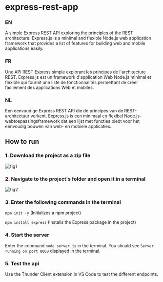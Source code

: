 # express-rest-app

### EN
A simple Express REST API exploring the principles of the REST architecture. Express.js is a minimal and flexible Node.js web application framework that provides a list of features for building web and mobile applications easily.

### FR
Une API REST Express simple explorant les principes de l'architecture REST. Express.js est un framework d'application Web Node.js minimal et flexible qui fournit une liste de fonctionnalités permettant de créer facilement des applications Web et mobiles.

### NL
Een eenvoudige Express REST API die de principes van de REST-architectuur verkent. Express.js is een minimaal en flexibel Node.js-webtoepassingsframework dat een lijst met functies biedt voor het eenvoudig bouwen van web- en mobiele applicaties.

## How to run

### 1. Download the project as a zip file
![fig1](https://github.com/mathismahaux/movies-express-rest-api/blob/main/images/fig1.png)

### 2. Navigate to the project's folder and open it in a terminal 
![fig2](https://github.com/mathismahaux/movies-express-rest-api/blob/main/images/fig2.png)

### 3. Enter the following commands in the terminal
`npm init -y` (Initializes a npm project)

`npm install express` (Installs the Express package in the project)

### 4. Start the server
Enter the command `node server.js` in the terminal. You should see `Server running on port 8000` displayed in the terminal.

### 5. Test the api
Use the Thunder Client extension in VS Code to test the different endpoints.


